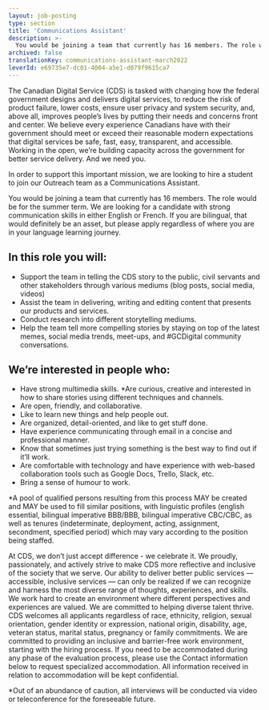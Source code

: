 ```yaml
---
layout: job-posting
type: section
title: 'Communications Assistant'
description: >-
  You would be joining a team that currently has 16 members. The role would be for the summer term. We are looking for a candidate with strong communication skills in either English or French. If you are bilingual, that would definitely be an asset, but please apply regardless of where you are in your language learning journey. 
archived: false
translationKey: communications-assistant-march2022
leverId: e69735e7-dc01-4004-a5e1-d079f9615ca7
---
```


The Canadian Digital Service (CDS) is tasked with changing how the federal government designs and delivers digital services, to reduce the risk of product failure, lower costs, ensure user privacy and system security, and, above all, improves people’s lives by putting their needs and concerns front and center. We believe every experience Canadians have with their government should meet or exceed their reasonable modern expectations that digital services be safe, fast, easy, transparent, and accessible. Working in the open, we’re building capacity across the government for better service delivery. And we need you.

In order to support this important mission, we are looking to hire a student to join our Outreach team as a Communications Assistant.

You would be joining a team that currently has 16 members. The role would be for the summer term. We are looking for a candidate with strong communication skills in either English or French. If you are bilingual, that would definitely be an asset, but please apply regardless of where you are in your language learning journey.

## In this role you will:

*  Support the team in telling the CDS story to the public, civil servants  and other stakeholders through various mediums (blog posts, social media, videos)
* Assist the team in delivering,  writing and editing content that presents our products and services. 
* Conduct research into different storytelling mediums.
* Help the team tell more compelling stories by staying on top of the latest memes, social media trends, meet-ups, and #GCDigital community conversations.

## We’re interested in people who:

* Have strong multimedia skills.
*Are curious, creative and interested in how to share stories using different techniques and channels. 
* Are open, friendly, and collaborative.
* Like to learn new things and help people out.
* Are organized, detail-oriented, and like to get stuff done.
* Have experience communicating through email in a concise and professional manner.
* Know that sometimes just trying something is the best way to find out if it’ll work.
* Are comfortable with technology and have experience with web-based collaboration tools such as Google Docs, Trello, Slack, etc.
* Bring a sense of humour to work.

*A pool of qualified persons resulting from this process MAY be created and MAY be used to fill similar positions, with linguistic profiles (english essential, bilingual imperative BBB/BBB, bilingual imperative CBC/CBC, as well as tenures (indeterminate, deployment, acting, assignment, secondment, specified period) which may vary according to the position being staffed.

At CDS, we don’t just accept difference - we celebrate it. We proudly, passionately, and actively strive to make CDS more reflective and inclusive of the society that we serve. Our ability to deliver better public services — accessible, inclusive services — can only be realized if we can recognize and harness the most diverse range of thoughts, experiences, and skills. We work hard to create an environment where different perspectives and experiences are valued. We are committed to helping diverse talent thrive.
CDS welcomes all applicants regardless of race, ethnicity, religion, sexual orientation, gender identity or expression, national origin, disability, age, veteran status, marital status, pregnancy or family commitments. We are committed to providing an inclusive and barrier-free work environment, starting with the hiring process. If you need to be accommodated during any phase of the evaluation process, please use the Contact information below to request specialized accommodation. All information received in relation to accommodation will be kept confidential. 

*Out of an abundance of caution, all interviews will be conducted via video or teleconference for the foreseeable future.
